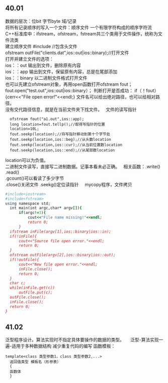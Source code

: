 ## 40.01
数据的层次：位bit 字节byte 域/记录  
将所有记录顺序的写入一个文件：顺序文件 一个有限字符构成的顺序字符流   
C++标准库中：ifstream，ofstream，fstream共三个类用于文件操作，统称为文件流类  
建立顺序文件
#include <fstream>//包含头文件  
ofstream outFile("clients.dat",ios::out|ios::binary);//打开文件  
打开并建立文件的选项：  
ios：：out 输出到文件，删除原有内容  
ios：：app 输出到文件，保留原有内容，总是在尾部添加  
ios：：binary 以二进制文件格式打开文件  
也可以先建立ofstream对象，再用open函数打开ofstream fout；
fout.open("test.out",ios::out|ios::binary）；
判断打开是否成功：
if（！fout）{cerr<<"File open error!"<<endl;}
文件名可以给出绝对路径，也可以给相对路径。  
没有交代路径信息，就是在当前文件夹下找文件。  
文件的读写指针
```
  ofstream fout("a1.out",ios::app);
  long location=fout.tellp();//取得写指针的位置
  location=10L;
  fout.seekp(location);//将写指针移动到第十个字节处
  fout.seekp(location,ios::beg);//从头数location
  fout.seekp(location,ios::cur);//从当前位置数location
  fout.seekp(location,ios::end);//从尾部数location
```
location可以为负值。     
二进制文件读写，直接写二进制数据。记事本看未必正确。   
相关函数：.write() .read()     
.gcount()可以看读了多少字节    
.close()关闭文件
.seekg()定位读指针    
mycopy程序，文件拷贝
```ruby
#include<iostream>
#include<fstream>
using namespace std;
  int main(int argc,char* argv[]){
      if(argc!=3){
          cout<<"File name missing!"<<endl;
          return 0;
      }
  ifstream inFile(argv[1],ios::binary|ios::in);
  if(!inFile){
      cout<<"Source file open error."<<endl;
      return 0;
  }
  ofstream outFile(argv[2],ios::binary|ios::out);
  if(!outFile){
      cout<<"New file open error."<<endl;
      inFile.close();
      return 0;
  }
  char c;
  while(inFile.get(c))
      outFile.put(c);
  outFile.close();
  inFile.close();
  return 0;
}
```
## 41.02
泛型程序设计。算法实现时不指定具体要操作的数据的类型。    
泛型-算法实现一遍-适用于多种数据结构
减少重复代码的编写
函数模板：
```
template<class 类型参数1，class 类型参数2,...>
  返回值类型 模板名（形参表）
  {
  函数体
  }
```
  
